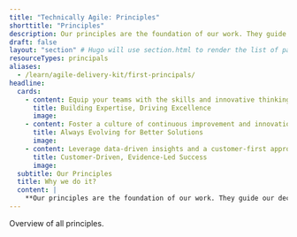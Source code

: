 ```yaml
---
title: "Technically Agile: Principles"
shorttitle: "Principles"
description: Our principles are the foundation of our work. They guide our decisions, actions, and interactions. They are the essence of who we are and what we stand for. They are the reason we do what we do.
draft: false
layout: "section" # Hugo will use section.html to render the list of pages
resourceTypes: principals
aliases:
  - /learn/agile-delivery-kit/first-principals/
headline:
  cards:
    - content: Equip your teams with the skills and innovative thinking needed to deliver high-quality, scalable solutions that align with your business vision.
      title: Building Expertise, Driving Excellence
      image:
    - content: Foster a culture of continuous improvement and innovation, ensuring your processes, products, and teams consistently adapt to meet evolving market demands.
      title: Always Evolving for Better Solutions
      image:
    - content: Leverage data-driven insights and a customer-first approach to make informed decisions that enhance customer satisfaction and drive business growth.
      title: Customer-Driven, Evidence-Led Success
      image:
  subtitle: Our Principles
  title: Why we do it?
  content: |
    **Our principles are the foundation of our work. They guide our decisions, actions, and interactions. They are the essence of who we are and what we stand for. They are the reason we do what we do.**
---
```


Overview of all principles.

